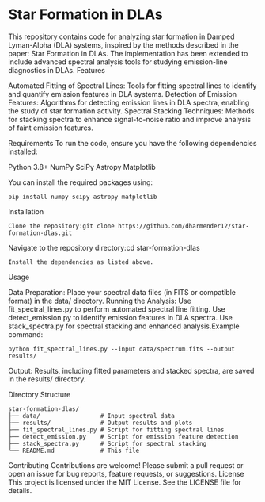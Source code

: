 # Star Formation in DLAs

This repository contains code for analyzing star formation in Damped Lyman-Alpha (DLA) systems, inspired by the methods described in the paper: Star Formation in DLAs. The implementation has been extended to include advanced spectral analysis tools for studying emission-line diagnostics in DLAs.
Features

Automated Fitting of Spectral Lines: Tools for fitting spectral lines to identify and quantify emission features in DLA systems.
Detection of Emission Features: Algorithms for detecting emission lines in DLA spectra, enabling the study of star formation activity.
Spectral Stacking Techniques: Methods for stacking spectra to enhance signal-to-noise ratio and improve analysis of faint emission features.

Requirements
To run the code, ensure you have the following dependencies installed:

Python 3.8+
NumPy
SciPy
Astropy
Matplotlib

You can install the required packages using:
```
pip install numpy scipy astropy matplotlib
```
Installation
```
Clone the repository:git clone https://github.com/dharmender12/star-formation-dlas.git
```

Navigate to the repository directory:cd star-formation-dlas

```
Install the dependencies as listed above.
```
Usage

Data Preparation: Place your spectral data files (in FITS or compatible format) in the data/ directory.
Running the Analysis:
Use fit_spectral_lines.py to perform automated spectral line fitting.
Use detect_emission.py to identify emission features in DLA spectra.
Use stack_spectra.py for spectral stacking and enhanced analysis.Example command:
```
python fit_spectral_lines.py --input data/spectrum.fits --output results/
```

Output: Results, including fitted parameters and stacked spectra, are saved in the results/ directory.

Directory Structure
```
star-formation-dlas/
├── data/                 # Input spectral data
├── results/              # Output results and plots
├── fit_spectral_lines.py # Script for fitting spectral lines
├── detect_emission.py    # Script for emission feature detection
├── stack_spectra.py      # Script for spectral stacking
└── README.md             # This file
```
Contributing
Contributions are welcome! Please submit a pull request or open an issue for bug reports, feature requests, or suggestions.
License
This project is licensed under the MIT License. See the LICENSE file for details.
